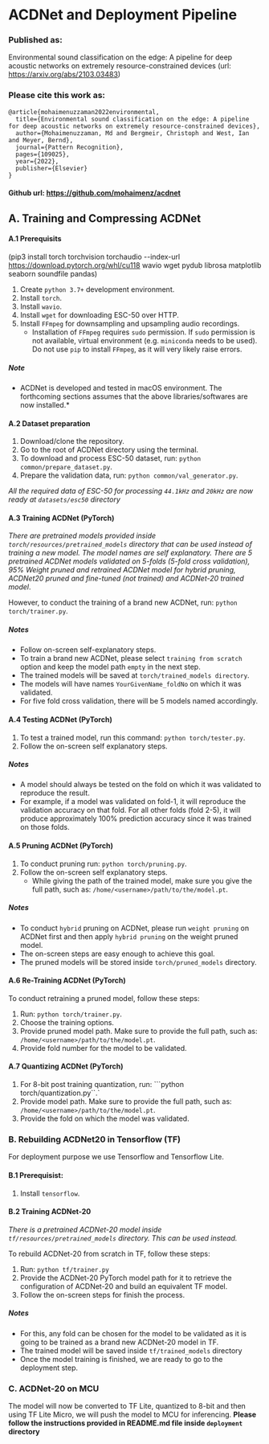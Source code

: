 # ACDNet and Deployment Pipeline
### Published as:
Environmental sound classification on the edge: A pipeline for deep acoustic networks on extremely resource-constrained devices (url: https://arxiv.org/abs/2103.03483)
### Please cite this work as:
    @article{mohaimenuzzaman2022environmental,
      title={Environmental sound classification on the edge: A pipeline for deep acoustic networks on extremely resource-constrained devices},
      author={Mohaimenuzzaman, Md and Bergmeir, Christoph and West, Ian and Meyer, Bernd},
      journal={Pattern Recognition},
      pages={109025},
      year={2022},
      publisher={Elsevier}
    }

#### Github url: https://github.com/mohaimenz/acdnet
## A. Training and Compressing ACDNet

#### A.1 Prerequisits
(pip3 install torch torchvision torchaudio --index-url https://download.pytorch.org/whl/cu118 wavio wget pydub librosa matplotlib seaborn soundfile pandas)
1. Create `python 3.7+` development environment.
2. Install `torch`.
2. Install `wavio`. 
3. Install `wget` for downloading ESC-50 over HTTP.
4. Install `FFmpeg` for downsampling and upsampling audio recordings. 
    * Installation of `FFmpeg` requires `sudo` permission. If `sudo` permission is not available, virtual environment (e.g. `miniconda` needs to be used). Do not use `pip` to install `FFmpeg`, as it will very likely raise errors.

##### Note
* ACDNet is developed and tested in macOS environment. The forthcoming sections assumes that the above libraries/softwares are now installed.*

#### A.2 Dataset preparation
1. Download/clone the repository.
2. Go to the root of ACDNet directory using the terminal.
3. To download and process ESC-50 dataset, run: ```python common/prepare_dataset.py```.
4. Prepare the validation data, run: ```python common/val_generator.py```.

*All the required data of ESC-50 for processing `44.1kHz` and `20kHz` are now ready at `datasets/esc50` directory*

#### A.3 Training ACDNet (PyTorch)
*There are pretrained models provided inside `torch/resources/pretrained_models` directory that can be used instead of training a new model. The model names are self explanatory. There are 5 pretrained ACDNet models validated on 5-folds (5-fold cross validation), 95% Weight pruned and retrained ACDNet model for hybrid pruning, ACDNet20 pruned and fine-tuned (not trained) and ACDNet-20 trained model*.

However, to conduct the training of a brand new ACDNet, run: ```python torch/trainer.py```.
##### Notes
* Follow on-screen self-explanatory steps.
* To train a brand new ACDNet, please select `training from scratch` option and keep the model path `empty` in the next step.
* The trained models will be saved at `torch/trained_models directory`.
* The models will have names `YourGivenName_foldNo` on which it was validated.
* For five fold cross validation, there will be 5 models named accordingly.

#### A.4 Testing ACDNet (PyTorch)
1. To test a trained model, run this command: ```python torch/tester.py```.
2. Follow the on-screen self explanatory steps.

##### Notes
* A model should always be tested on the fold on which it was validated to reproduce the result.
* For example, if a model was validated on fold-1, it will reproduce the validation accuracy on that fold. For all other folds (fold 2-5), it will produce approximately 100% prediction accuracy since it was trained on those folds.

#### A.5 Pruning ACDNet (PyTorch)
1. To conduct pruning run: ```python torch/pruning.py```.
2. Follow the on-screen self explanatory steps.
    * While giving the path of the trained model, make sure you give the full path, such as: `/home/<username>/path/to/the/model.pt`.

##### Notes
* To conduct `hybrid` pruning on ACDNet, please run `weight pruning` on ACDNet first and then apply `hybrid pruning` on the weight pruned model.
* The on-screen steps are easy enough to achieve this goal.
* The pruned models will be stored inside `torch/pruned_models` directory.

#### A.6 Re-Training ACDNet (PyTorch)
To conduct retraining a pruned model, follow these steps:
1. Run: ```python torch/trainer.py```.
2. Choose the training options.
3. Provide pruned model path. Make sure to provide the full path, such as: `/home/<username>/path/to/the/model.pt`.
4. Provide fold number for the model to be validated.

#### A.7 Quantizing ACDNet (PyTorch)
1. For 8-bit post training quantization, run: ```python torch/quantization.py``.`
2. Provide model path. Make sure to provide the full path, such as: `/home/<username>/path/to/the/model.pt`.
3. Provide the fold on which the model was validated.


### B. Rebuilding ACDNet20 in Tensorflow (TF)
For deployment purpose we use Tensorflow and Tensorflow Lite.

#### B.1 Prerequisist:
1. Install `tensorflow`.

#### B.2 Training ACDNet-20
*There is a pretrained ACDNet-20 model inside `tf/resources/pretrained_models` directory. This can be used instead.*

To rebuild ACDNet-20 from scratch in TF, follow these steps:
1. Run: ```python tf/trainer.py```
2. Provide the ACDNet-20 PyTorch model path for it to retrieve the configuration of ACDNet-20 and build an equivalent TF model.
3. Follow the on-screen steps for finish the process.

##### Notes
* For this, any fold can be chosen for the model to be validated as it is going to be trained as a brand new ACDNet-20 model in TF.
* The trained model will be saved inside `tf/trained_models` directory
* Once the model training is finished, we are ready to go to the deployment step.

### C. ACDNet-20 on MCU
The model will now be converted to TF Lite, quantized to 8-bit and then using TF Lite Micro, we will push the model to MCU for inferencing.
**Please follow the instructions provided in README.md file inside `deployment` directory**
